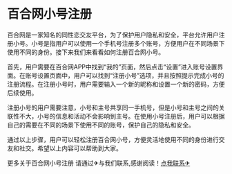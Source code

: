 # 百合网小号注册

百合网是一家知名的同性恋交友平台，为了保护用户隐私和安全，平台允许用户注册小号。小号是指用户可以使用一个手机号注册多个账号，方便用户在不同场景下使用不同的身份。接下来我们来看看如何注册百合网小号。

首先，用户需要在百合网APP中找到“我的”页面，然后点击“设置”进入账号设置界面。在账号设置页面中，用户可以找到“注册小号”选项，并且按照提示完成小号的注册流程。在注册小号时，用户需要输入一个新的昵称和设置一个新的密码，方便后续使用。

注册小号的用户需要注意，小号和主号共享同一手机号，但是小号和主号之间的关联性不大，小号的信息和活动不会影响到主号。在使用小号注册后，用户可以根据自己的需要在不同的场景下使用不同的账号，保护自己的隐私和安全。

通过以上步骤，用户可以轻松注册百合网小号，方便灵活地使用不同的身份进行交友和社交。希望以上内容可以帮助到大家。

更多关于百合网小号注册 请通过✈与我们联系,感谢阅读！[点我联系✈](https://bbs.G208.com)